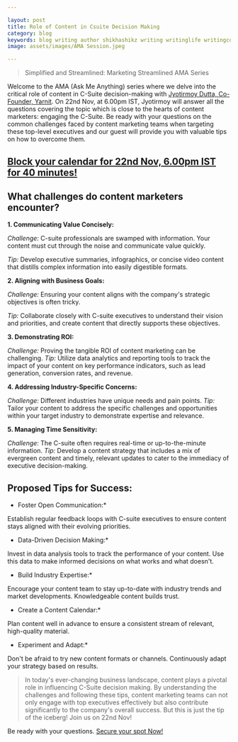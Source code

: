 ```yaml
---

layout: post
title: Role of Content in Csuite Decision Making
category: blog
keywords: blog writing author shikhashikz writing writinglife writingcommunity
image: assets/images/AMA Session.jpeg

---
```


> Simplified and Streamlined: Marketing Streamlined AMA Series

Welcome to the AMA (Ask Me Anything) series where we delve into the critical role of content in C-Suite decision-making with [Jyotirmoy Dutta, Co-Founder, Yarnit](https://www.linkedin.com/in/jyotirmoy-dutta-57b8b715/). On 22nd Nov, at 6.00pm IST, Jyotirmoy will answer all the questions covering the topic which is close to the hearts of content marketers: engaging the C-Suite. Be ready with your questions on the common challenges faced by content marketing teams when targeting these top-level executives and our guest will provide you with valuable tips on how to overcome them.

## [Block your calendar for 22nd Nov, 6.00pm IST for 40 minutes!](https://topmate.io/shikha_pakhide/607984) ##

## What challenges do content marketers encounter? ##

**1. Communicating Value Concisely:**

*Challenge:* C-suite professionals are swamped with information. Your content must cut through the noise and communicate value quickly.

*Tip:* Develop executive summaries, infographics, or concise video content that distills complex information into easily digestible formats.

**2. Aligning with Business Goals:**

*Challenge:* Ensuring your content aligns with the company's strategic objectives is often tricky.

*Tip:* Collaborate closely with C-suite executives to understand their vision and priorities, and create content that directly supports these objectives.

**3. Demonstrating ROI:**

*Challenge:* Proving the tangible ROI of content marketing can be challenging.
*Tip:* Utilize data analytics and reporting tools to track the impact of your content on key performance indicators, such as lead generation, conversion rates, and revenue.

**4. Addressing Industry-Specific Concerns:**

*Challenge:* Different industries have unique needs and pain points.
*Tip:* Tailor your content to address the specific challenges and opportunities within your target industry to demonstrate expertise and relevance.

**5. Managing Time Sensitivity:**

*Challenge:* The C-suite often requires real-time or up-to-the-minute information.
*Tip:* Develop a content strategy that includes a mix of evergreen content and timely, relevant updates to cater to the immediacy of executive decision-making.

## Proposed Tips for Success: ##

* Foster Open Communication:*

Establish regular feedback loops with C-suite executives to ensure content stays aligned with their evolving priorities.

* Data-Driven Decision Making:*

Invest in data analysis tools to track the performance of your content. Use this data to make informed decisions on what works and what doesn't.

* Build Industry Expertise:*

Encourage your content team to stay up-to-date with industry trends and market developments. Knowledgeable content builds trust.

* Create a Content Calendar:*

Plan content well in advance to ensure a consistent stream of relevant, high-quality material.

* Experiment and Adapt:*

Don't be afraid to try new content formats or channels. Continuously adapt your strategy based on results.

> In today's ever-changing business landscape, content plays a pivotal role in influencing C-Suite decision making. By understanding the challenges and following these tips, content marketing teams can not only engage with top executives effectively but also contribute significantly to the company's overall success. But this is just the tip of the iceberg! Join us on 22nd Nov!

Be ready with your questions. [Secure your spot Now!](https://topmate.io/shikha_pakhide/607984)




